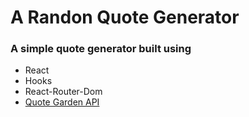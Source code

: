# A Randon Quote Generator

### A simple quote generator built using
* React
* Hooks
* React-Router-Dom
* [Quote Garden API](https://pprathameshmore.github.io/QuoteGarden/)
